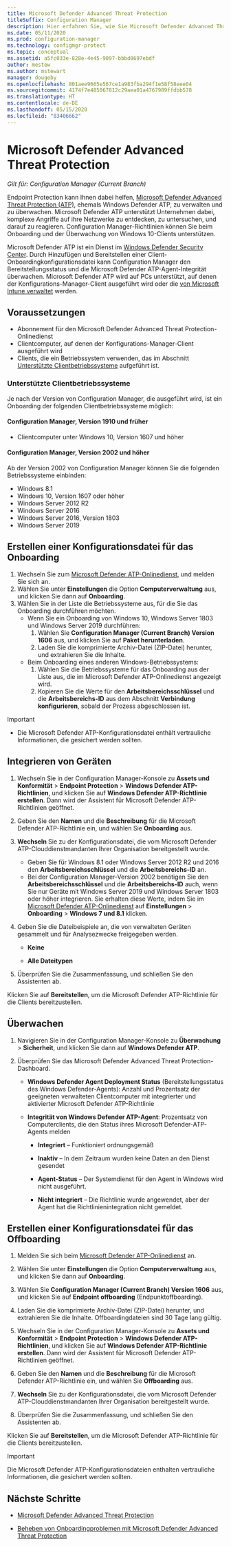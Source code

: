 ```yaml
---
title: Microsoft Defender Advanced Threat Protection
titleSuffix: Configuration Manager
description: Hier erfahren Sie, wie Sie Microsoft Defender Advanced Threat Protection verwalten und überwachen können. Mit diesem neuen Dienst können Unternehmen auf komplexe Angriffe reagieren.
ms.date: 05/11/2020
ms.prod: configuration-manager
ms.technology: configmgr-protect
ms.topic: conceptual
ms.assetid: a5fc033e-828e-4e45-9097-bbbd0697ebdf
author: mestew
ms.author: mstewart
manager: dougeby
ms.openlocfilehash: 801aee9665e567ce1a983fba294f1e58f58eee04
ms.sourcegitcommit: 4174f7e485067812c29aea01a4767989ffdbb578
ms.translationtype: HT
ms.contentlocale: de-DE
ms.lasthandoff: 05/15/2020
ms.locfileid: "83406662"
---
```

# <a name="microsoft-defender-advanced-threat-protection"></a>Microsoft Defender Advanced Threat Protection

*Gilt für: Configuration Manager (Current Branch)*

Endpoint Protection kann Ihnen dabei helfen, [Microsoft Defender Advanced Threat Protection (ATP)](https://docs.microsoft.com/windows/security/threat-protection/microsoft-defender-atp/microsoft-defender-advanced-threat-protection), ehemals Windows Defender ATP, zu verwalten und zu überwachen. Microsoft Defender ATP unterstützt Unternehmen dabei, komplexe Angriffe auf ihre Netzwerke zu entdecken, zu untersuchen, und darauf zu reagieren. Configuration Manager-Richtlinien können Sie beim Onboarding und der Überwachung von Windows 10-Clients unterstützen.

Microsoft Defender ATP ist ein Dienst im [Windows Defender Security Center](https://securitycenter.windows.com). Durch Hinzufügen und Bereitstellen einer Client-Onboardingkonfigurationsdatei kann Configuration Manager den Bereitstellungsstatus und die Microsoft Defender ATP-Agent-Integrität überwachen. Microsoft Defender ATP wird auf PCs unterstützt, auf denen der Konfigurations-Manager-Client ausgeführt wird oder die [von Microsoft Intune verwaltet](https://docs.microsoft.com/intune/protect/advanced-threat-protection) werden.

## <a name="prerequisites"></a>Voraussetzungen

- Abonnement für den Microsoft Defender Advanced Threat Protection-Onlinedienst  
- Clientcomputer, auf denen der Konfigurations-Manager-Client ausgeführt wird
- Clients, die ein Betriebssystem verwenden, das im Abschnitt [Unterstützte Clientbetriebssysteme](#bkmk_os) aufgeführt ist.

### <a name="supported-client-operating-systems"></a><a name="bkmk_os"></a> Unterstützte Clientbetriebssysteme
Je nach der Version von Configuration Manager, die ausgeführt wird, ist ein Onboarding der folgenden Clientbetriebssysteme möglich:

#### <a name="configuration-manager-version-1910-and-prior"></a>Configuration Manager, Version 1910 und früher

- Clientcomputer unter Windows 10, Version 1607 und höher

#### <a name="configuration-manager-version-2002-and-later"></a>Configuration Manager, Version 2002 und höher
<!--5229962-->
Ab der Version 2002 von Configuration Manager können Sie die folgenden Betriebssysteme einbinden:

- Windows 8.1
- Windows 10, Version 1607 oder höher
- Windows Server 2012 R2
- Windows Server 2016
- Windows Server 2016, Version 1803
- Windows Server 2019

## <a name="create-an-onboarding-configuration-file"></a>Erstellen einer Konfigurationsdatei für das Onboarding

1. Wechseln Sie zum [Microsoft Defender ATP-Onlinedienst](https://securitycenter.windows.com/), und melden Sie sich an.
1. Wählen Sie unter **Einstellungen** die Option **Computerverwaltung** aus, und klicken Sie dann auf **Onboarding**.
1. Wählen Sie in der Liste die Betriebssysteme aus, für die Sie das Onboarding durchführen möchten.
   - Wenn Sie ein Onboarding von Windows 10, Windows Server 1803 und Windows Server 2019 durchführen:
      1. Wählen Sie **Configuration Manager (Current Branch) Version 1606** aus, und klicken Sie auf **Paket herunterladen**.
      1. Laden Sie die komprimierte Archiv-Datei (ZIP-Datei) herunter, und extrahieren Sie die Inhalte.
   - Beim Onboarding eines anderen Windows-Betriebssystems:
      1. Wählen Sie die Betriebssysteme für das Onboarding aus der Liste aus, die im Microsoft Defender ATP-Onlinedienst angezeigt wird.
      1. Kopieren Sie die Werte für den **Arbeitsbereichsschlüssel** und die **Arbeitsbereichs-ID** aus dem Abschnitt **Verbindung konfigurieren**, sobald der Prozess abgeschlossen ist.

> [!IMPORTANT]
> - Die Microsoft Defender ATP-Konfigurationsdatei enthält vertrauliche Informationen, die gesichert werden sollten.

## <a name="onboard-devices"></a>Integrieren von Geräten

1. Wechseln Sie in der Configuration Manager-Konsole zu **Assets und Konformität** > **Endpoint Protection** > **Windows Defender ATP-Richtlinien**, und klicken Sie auf **Windows Defender ATP-Richtlinie erstellen**. Dann wird der Assistent für Microsoft Defender ATP-Richtlinien geöffnet.  
1. Geben Sie den **Namen** und die **Beschreibung** für die Microsoft Defender ATP-Richtlinie ein, und wählen Sie **Onboarding** aus.
1. **Wechseln** Sie zu der Konfigurationsdatei, die vom Microsoft Defender ATP-Clouddienstmandanten Ihrer Organisation bereitgestellt wurde.
   - Geben Sie für Windows 8.1 oder Windows Server 2012 R2 und 2016 den **Arbeitsbereichsschlüssel** und die **Arbeitsbereichs-ID** an.
   - Bei der Configuration Manager-Version 2002 benötigen Sie den **Arbeitsbereichsschlüssel** und die **Arbeitsbereichs-ID** auch, wenn Sie nur Geräte mit Windows Server 2019 und Windows Server 1803 oder höher integrieren. Sie erhalten diese Werte, indem Sie im [Microsoft Defender ATP-Onlinedienst](https://securitycenter.windows.com/) auf **Einstellungen** > **Onboarding** > **Windows 7 und 8.1** klicken. <!--7054188-->
1. Geben Sie die Dateibeispiele an, die von verwalteten Geräten gesammelt und für Analysezwecke freigegeben werden.  

   - **Keine**

   - **Alle Dateitypen**  
1. Überprüfen Sie die Zusammenfassung, und schließen Sie den Assistenten ab.  

Klicken Sie auf **Bereitstellen**, um die Microsoft Defender ATP-Richtlinie für die Clients bereitzustellen.

## <a name="monitor"></a>Überwachen

1. Navigieren Sie in der Configuration Manager-Konsole zu **Überwachung** > **Sicherheit**, und klicken Sie dann auf **Windows Defender ATP**.  

1. Überprüfen Sie das Microsoft Defender Advanced Threat Protection-Dashboard.  

    - **Windows Defender Agent Deployment Status** (Bereitstellungsstatus des Windows Defender-Agents): Anzahl und Prozentsatz der geeigneten verwalteten Clientcomputer mit integrierter und aktivierter Microsoft Defender ATP-Richtlinie  

    - **Integrität von Windows Defender ATP-Agent**: Prozentsatz von Computerclients, die den Status ihres Microsoft Defender-ATP-Agents melden  

        - **Integriert** – Funktioniert ordnungsgemäß  

        - **Inaktiv** – In dem Zeitraum wurden keine Daten an den Dienst gesendet  

        - **Agent-Status** – Der Systemdienst für den Agent in Windows wird nicht ausgeführt.  

        - **Nicht integriert** – Die Richtlinie wurde angewendet, aber der Agent hat die Richtlinienintegration nicht gemeldet.  

## <a name="create-an-offboarding-configuration-file"></a>Erstellen einer Konfigurationsdatei für das Offboarding  

1. Melden Sie sich beim [Microsoft Defender ATP-Onlinedienst](https://securitycenter.windows.com/) an.

1. Wählen Sie unter **Einstellungen** die Option **Computerverwaltung** aus, und klicken Sie dann auf **Onboarding**.  

1. Wählen Sie **Configuration Manager (Current Branch) Version 1606** aus, und klicken Sie auf **Endpoint offboarding** (Endpunktoffboarding).  

1. Laden Sie die komprimierte Archiv-Datei (ZIP-Datei) herunter, und extrahieren Sie die Inhalte. Offboardingdateien sind 30 Tage lang gültig.

1. Wechseln Sie in der Configuration Manager-Konsole zu **Assets und Konformität** > **Endpoint Protection** > **Windows Defender ATP-Richtlinien**, und klicken Sie auf **Windows Defender ATP-Richtlinie erstellen**. Dann wird der Assistent für Microsoft Defender ATP-Richtlinien geöffnet.  

1. Geben Sie den **Namen** und die **Beschreibung** für die Microsoft Defender ATP-Richtlinie ein, und wählen Sie **Offboarding** aus.

1. **Wechseln** Sie zu der Konfigurationsdatei, die vom Microsoft Defender ATP-Clouddienstmandanten Ihrer Organisation bereitgestellt wurde.

1. Überprüfen Sie die Zusammenfassung, und schließen Sie den Assistenten ab.  

Klicken Sie auf **Bereitstellen**, um die Microsoft Defender ATP-Richtlinie für die Clients bereitzustellen.  

> [!IMPORTANT]
> Die Microsoft Defender ATP-Konfigurationsdateien enthalten vertrauliche Informationen, die gesichert werden sollten.

## <a name="next-steps"></a>Nächste Schritte

- [Microsoft Defender Advanced Threat Protection](https://docs.microsoft.com/windows/security/threat-protection/microsoft-defender-atp/microsoft-defender-advanced-threat-protection)

- [Beheben von Onboardingproblemen mit Microsoft Defender Advanced Threat Protection](https://docs.microsoft.com/windows/security/threat-protection/microsoft-defender-atp/troubleshoot-onboarding)
